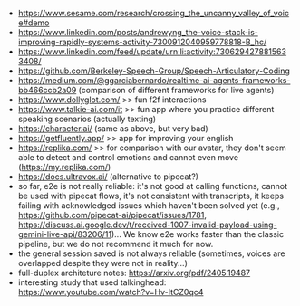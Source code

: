 - https://www.sesame.com/research/crossing_the_uncanny_valley_of_voice#demo
- https://www.linkedin.com/posts/andrewyng_the-voice-stack-is-improving-rapidly-systems-activity-7300912040959778818-B_hc/
- https://www.linkedin.com/feed/update/urn:li:activity:7306294278815633408/
- https://github.com/Berkeley-Speech-Group/Speech-Articulatory-Coding
- https://medium.com/@ggarciabernardo/realtime-ai-agents-frameworks-bb466ccb2a09 (comparison of different frameworks for live agents)
- https://www.dollyglot.com/ >> fun f2f interactions
- https://www.talkie-ai.com/it >> fun app where you practice different speaking scenarios (actually texting)
- https://character.ai/ (same as above, but very bad)
- https://getfluently.app/ >> app for improving your english
- https://replika.com/ >> for comparison with our avatar, they don't seem able to detect and control emotions and cannot even move (https://my.replika.com/)
- https://docs.ultravox.ai/ (alternative to pipecat?)
- so far, e2e is not really reliable: it's not good at calling functions, cannot be used with pipecat flows, it's not consistent with transcripts, it keeps failing with acknowledged issues which haven't been solved yet (e.g., https://github.com/pipecat-ai/pipecat/issues/1781, https://discuss.ai.google.dev/t/received-1007-invalid-payload-using-gemini-live-api/83206/11)... We know e2e works faster than the classic pipeline, but we do not recommend it much for now.
- the general session saved is not always reliable (sometimes, voices are overlapped despite they were not in reality...)
- full-duplex architeture notes: https://arxiv.org/pdf/2405.19487
- interesting study that used talkinghead: https://www.youtube.com/watch?v=Hv-ItCZ0qc4
